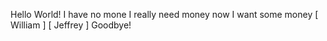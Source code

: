 Hello World!
I have no mone
I really need money now
I want some money
[
William
]
[
Jeffrey
]
Goodbye!
